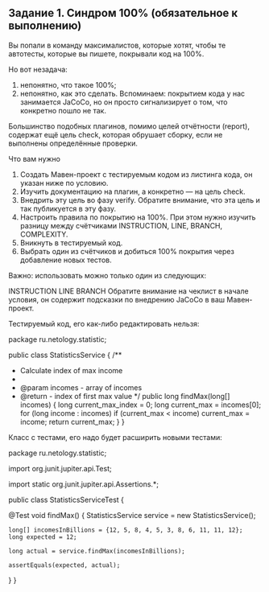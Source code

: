 ## Задание 1. Синдром 100% (обязательное к выполнению)
Вы попали в команду максималистов, которые хотят, чтобы те автотесты, которые вы пишете, покрывали код на 100%.

Но вот незадача:

1. непонятно, что такое 100%;
2. непонятно, как это сделать.
Вспоминаем: покрытием кода у нас занимается JaCoCo, но он просто сигнализирует о том, что конкретно пошло не так.

Большинство подобных плагинов, помимо целей отчётности (report), содержат ещё цель check, которая обрушает сборку, если не выполнены определённые проверки.

Что вам нужно

1. Создать Мавен-проект с тестируемым кодом из листинга кода, он указан ниже по условию.
2. Изучить документацию на плагин, а конкретно — на цель check.
3. Внедрить эту цель во фазу verify. Обратите внимание, что эта цель и так публикуется в эту фазу.
4. Настроить правила по покрытию на 100%. При этом нужно изучить разницу между счётчиками INSTRUCTION, LINE, BRANCH, COMPLEXITY.
5. Вникнуть в тестируемый код.
6. Выбрать один из счётчиков и добиться 100% покрытия через добавление новых тестов.

Важно: использовать можно только один из следующих:

INSTRUCTION
LINE
BRANCH
Обратите внимание на чеклист в начале условия, он содержит подсказки по внедрению JaCoCo в ваш Мавен-проект.

Тестируемый код, его как-либо редактировать нельзя:

package ru.netology.statistic;

public class StatisticsService {
  /**
   * Calculate index of max income
   *
   * @param incomes - array of incomes
   * @return - index of first max value
   */
  public long findMax(long[] incomes) {
    long current_max_index = 0;
    long current_max = incomes[0];
    for (long income : incomes)
      if (current_max < income)
        current_max = income;
        return current_max;
  }
}

Класс с тестами, его надо будет расширить новыми тестами:

package ru.netology.statistic;

import org.junit.jupiter.api.Test;

import static org.junit.jupiter.api.Assertions.*;

public class StatisticsServiceTest {

  @Test
  void findMax() {
    StatisticsService service = new StatisticsService();

    long[] incomesInBillions = {12, 5, 8, 4, 5, 3, 8, 6, 11, 11, 12};
    long expected = 12;

    long actual = service.findMax(incomesInBillions);

    assertEquals(expected, actual);
  }
}
